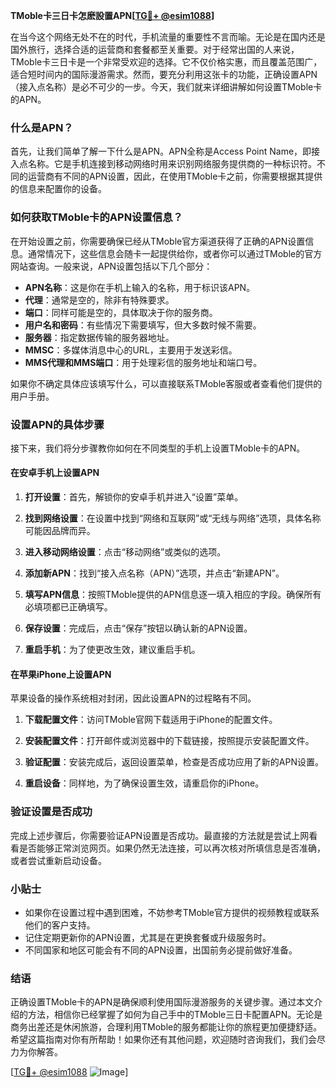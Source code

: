 **TMoble卡三日卡怎麽設置APN[[TG💪+ @esim1088](https://t.me/s/esim1088)]**

在当今这个网络无处不在的时代，手机流量的重要性不言而喻。无论是在国内还是国外旅行，选择合适的运营商和套餐都至关重要。对于经常出国的人来说，TMoble卡三日卡是一个非常受欢迎的选择。它不仅价格实惠，而且覆盖范围广，适合短时间内的国际漫游需求。然而，要充分利用这张卡的功能，正确设置APN（接入点名称）是必不可少的一步。今天，我们就来详细讲解如何设置TMoble卡的APN。

### 什么是APN？

首先，让我们简单了解一下什么是APN。APN全称是Access Point Name，即接入点名称。它是手机连接到移动网络时用来识别网络服务提供商的一种标识符。不同的运营商有不同的APN设置，因此，在使用TMoble卡之前，你需要根据其提供的信息来配置你的设备。

### 如何获取TMoble卡的APN设置信息？

在开始设置之前，你需要确保已经从TMoble官方渠道获得了正确的APN设置信息。通常情况下，这些信息会随卡一起提供给你，或者你可以通过TMoble的官方网站查询。一般来说，APN设置包括以下几个部分：

- **APN名称**：这是你在手机上输入的名称，用于标识该APN。
- **代理**：通常是空的，除非有特殊要求。
- **端口**：同样可能是空的，具体取决于你的服务商。
- **用户名和密码**：有些情况下需要填写，但大多数时候不需要。
- **服务器**：指定数据传输的服务器地址。
- **MMSC**：多媒体消息中心的URL，主要用于发送彩信。
- **MMS代理和MMS端口**：用于处理彩信的服务地址和端口号。

如果你不确定具体应该填写什么，可以直接联系TMoble客服或者查看他们提供的用户手册。

### 设置APN的具体步骤

接下来，我们将分步骤教你如何在不同类型的手机上设置TMoble卡的APN。

#### 在安卓手机上设置APN

1. **打开设置**：首先，解锁你的安卓手机并进入“设置”菜单。
   
2. **找到网络设置**：在设置中找到“网络和互联网”或“无线与网络”选项，具体名称可能因品牌而异。

3. **进入移动网络设置**：点击“移动网络”或类似的选项。

4. **添加新APN**：找到“接入点名称（APN）”选项，并点击“新建APN”。

5. **填写APN信息**：按照TMoble提供的APN信息逐一填入相应的字段。确保所有必填项都已正确填写。

6. **保存设置**：完成后，点击“保存”按钮以确认新的APN设置。

7. **重启手机**：为了使更改生效，建议重启手机。

#### 在苹果iPhone上设置APN

苹果设备的操作系统相对封闭，因此设置APN的过程略有不同。

1. **下载配置文件**：访问TMoble官网下载适用于iPhone的配置文件。

2. **安装配置文件**：打开邮件或浏览器中的下载链接，按照提示安装配置文件。

3. **验证配置**：安装完成后，返回设置菜单，检查是否成功应用了新的APN设置。

4. **重启设备**：同样地，为了确保设置生效，请重启你的iPhone。

### 验证设置是否成功

完成上述步骤后，你需要验证APN设置是否成功。最直接的方法就是尝试上网看看是否能够正常浏览网页。如果仍然无法连接，可以再次核对所填信息是否准确，或者尝试重新启动设备。

### 小贴士

- 如果你在设置过程中遇到困难，不妨参考TMoble官方提供的视频教程或联系他们的客户支持。
- 记住定期更新你的APN设置，尤其是在更换套餐或升级服务时。
- 不同国家和地区可能会有不同的APN设置，出国前务必提前做好准备。

### 结语

正确设置TMoble卡的APN是确保顺利使用国际漫游服务的关键步骤。通过本文介绍的方法，相信你已经掌握了如何为自己手中的TMoble三日卡配置APN。无论是商务出差还是休闲旅游，合理利用TMoble的服务都能让你的旅程更加便捷舒适。希望这篇指南对你有所帮助！如果你还有其他问题，欢迎随时咨询我们，我们会尽力为你解答。

[[TG💪+ @esim1088](https://t.me/s/esim1088) ![Image](https://i.postimg.cc/4NQfJmqS/Snipaste-2025-05-13-00-14-12.png)]